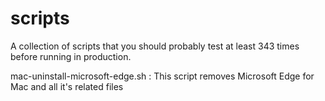 # scripts
A collection of scripts that you should probably test at least 343 times before running in production.

mac-uninstall-microsoft-edge.sh
: This script removes Microsoft Edge for Mac and all it's related files